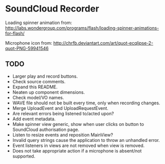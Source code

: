 SoundCloud Recorder
===================

Loading spinner animation from:
http://labs.wondergroup.com/programs/flash/loading-spinner-animations-for-flash/

Microphone icon from:
http://chrfb.deviantart.com/art/quot-ecqlipse-2-quot-PNG-59941546

TODO
----

- Larger play and record buttons.
- Check source comments.
- Expand this README.
- Neaten up component dimensions.
- Check model/VO names.
- WAVE file should not be built every time, only when recording changes.
- Merge UploadEvent and UploadRequestEvent.
- Are relevant errors being listened to/acted upon?
- Add event metadata.
- Make spinner view generic, show when user clicks on button to SoundCloud authorisation page.
- Listen to resize events and reposition MainView?
- Invalid query strings cause the application to throw an unhandled error.
- Event listeners in views are not removed when view is removed.
- Does not take appropriate action if a microphone is absent/not supported.

